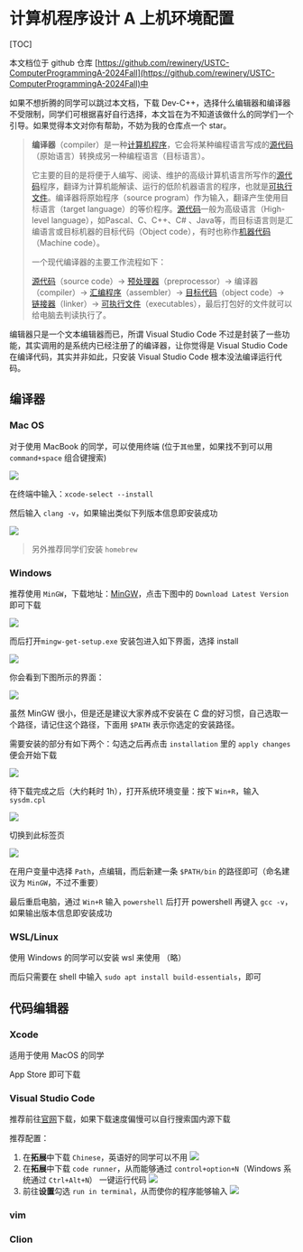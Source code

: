 # 计算机程序设计 A 上机环境配置

[TOC]

本文档位于 github 仓库 [https://github.com/rewinery/USTC-ComputerProgrammingA-2024Fall](https://github.com/rewinery/USTC-ComputerProgrammingA-2024Fall)中

如果不想折腾的同学可以跳过本文档，下载 Dev-C++，选择什么编辑器和编译器不受限制，同学们可根据喜好自行选择，本文旨在为不知道该做什么的同学们一个引导。如果觉得本文对你有帮助，不妨为我的仓库点一个 star。

> **编译器**（compiler）是一种[计算机程序](https://zh.wikipedia.org/wiki/電腦程式)，它会将某种编程语言写成的[源代码](https://zh.wikipedia.org/wiki/原始碼)（原始语言）转换成另一种编程语言（目标语言）。
>
> 它主要的目的是将便于人编写、阅读、维护的高级计算机语言所写作的[源代码](https://zh.wikipedia.org/wiki/原始碼)程序，翻译为计算机能解读、运行的低阶机器语言的程序，也就是[可执行文件](https://zh.wikipedia.org/wiki/執行檔)。编译器将原始程序（source program）作为输入，翻译产生使用目标语言（target language）的等价程序。[源代码](https://zh.wikipedia.org/wiki/源代码)一般为高级语言（High-level language），如Pascal、C、C++、C# 、Java等，而目标语言则是汇编语言或目标机器的目标代码（Object code），有时也称作[机器代码](https://zh.wikipedia.org/wiki/机器代码)（Machine code）。
>
> 一个现代编译器的主要工作流程如下：
>
> [源代码](https://zh.wikipedia.org/wiki/源代码)（source code）→ [预处理器](https://zh.wikipedia.org/wiki/预处理器)（preprocessor）→ 编译器（compiler）→ [汇编程序](https://zh.wikipedia.org/wiki/汇编程序)（assembler）→ [目标代码](https://zh.wikipedia.org/wiki/目标代码)（object code）→ [链接器](https://zh.wikipedia.org/wiki/链接器)（linker）→ [可执行文件](https://zh.wikipedia.org/wiki/執行檔)（executables），最后打包好的文件就可以给电脑去判读执行了。

编辑器只是一个文本编辑器而已，所谓 Visual Studio Code 不过是封装了一些功能，其实调用的是系统内已经注册了的编译器，让你觉得是 Visual Studio Code 在编译代码，其实并非如此，只安装 Visual Studio Code 根本没法编译运行代码。

## 编译器

### Mac OS

对于使用 MacBook 的同学，可以使用终端 (位于`其他`里，如果找不到可以用 `command+space` 组合键搜索)

![](./fig/terminal.png)

在终端中输入：`xcode-select --install`

然后输入 `clang -v`，如果输出类似下列版本信息即安装成功

![](./fig/clang-v.png)

> 另外推荐同学们安装 `homebrew`

### Windows

推荐使用 `MinGW`，下载地址：[MinGW](https://sourceforge.net/projects/mingw/files/)，点击下图中的 `Download Latest Version` 即可下载

![](./fig/mingw.png)

而后打开`mingw-get-setup.exe` 安装包进入如下界面，选择 install

![](./fig/mingw-install.png)

你会看到下图所示的界面：

![](./fig/path.png)

虽然 MinGW 很小，但是还是建议大家养成不安装在 C 盘的好习惯，自己选取一个路径，请记住这个路径，下面用 `$PATH` 表示你选定的安装路径。

需要安装的部分有如下两个：勾选之后再点击 `installation` 里的 `apply changes` 便会开始下载

![](./fig/mark_for_install.png)

待下载完成之后（大约耗时 1h），打开系统环境变量：按下 `Win+R`，输入 `sysdm.cpl`

![](./fig/register-path.png)

切换到此标签页

![](./fig/register-path-2.png)

在用户变量中选择 `Path`，点编辑，而后新建一条 `$PATH/bin` 的路径即可（命名建议为 `MinGW`，不过不重要）

最后重启电脑，通过 `Win+R` 输入 `powershell` 后打开 powershell 再键入 `gcc -v`，如果输出版本信息即安装成功

### WSL/Linux

使用 Windows 的同学可以安装 wsl 来使用 （略）

而后只需要在 shell 中输入 `sudo apt install build-essentials`，即可



## 代码编辑器

### Xcode

适用于使用 MacOS 的同学

App Store 即可下载

### Visual Studio Code

推荐前往[官网](https://code.visualstudio.com)下载，如果下载速度偏慢可以自行搜索国内源下载

推荐配置：

1. 在**拓展**中下载 `Chinese`，英语好的同学可以不用
   ![](./fig/Chinese.png)
2. 在**拓展**中下载 `code runner`，从而能够通过 `control+option+N`（Windows 系统通过 `Ctrl+Alt+N`） 一键运行代码
   ![](./fig/code-runner.png)
3. 前往**设置**勾选 `run in terminal`，从而使你的程序能够输入
   ![](./fig/run-in-terminal.png)

### vim

### Clion

